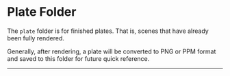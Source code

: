 
# Plate Folder

The `plate` folder is for finished plates. That is,
scenes that have already been fully rendered.

Generally, after rendering, a plate will be converted to PNG or PPM format and saved to this folder for
future quick reference.

---
